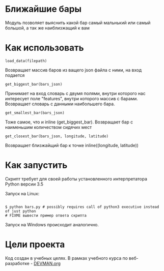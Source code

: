 # Ближайшие бары

Модуль позволяет выяснить какой бар самый мальнький или самый большой, а так же наиблизжащий к вам

# Как использовать

    load_data(filepath)

 Возвращает массив баров из ващего json файла с ними, на вход подается

    get_biggest_bar(bars_json)

Принимает на вход словарь с двумя полями, внутри которого нас интересует поле "features", внутри которого массив с барами. Возвращает словарь с данными наибольшего бара.

    get_smallest_bar(bars_json)

Тоже самое, что и inline (get_biggest_bar). Возвращает бар с наименьшим количеством сидячих мест

    get_closest_bar(bars_json, longitude, latitude)

Возвращает близжайщий бар к точке inline((longitude, latitude))


# Как запустить

Скрипт требует для своей работы установленного интерпретатора Python версии 3.5

Запуск на Linux:

```#!bash

$ python bars.py # possibly requires call of python3 executive instead of just python
# FIXME вывести пример ответа скрипта

```

Запуск на Windows происходит аналогично.

# Цели проекта

Код создан в учебных целях. В рамках учебного курса по веб-разработке - [DEVMAN.org](https://devman.org)

